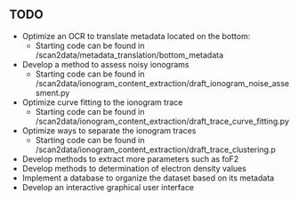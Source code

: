 ﻿## TODO
-  Optimize an OCR to translate metadata located on the bottom: 
	- Starting code can be found in /scan2data/metadata_translation/bottom_metadata
- Develop a method to assess noisy ionograms
	- 	Starting code can be found in /scan2data/ionogram_content_extraction/draft_ionogram_noise_assesment.py
- Optimize curve fitting to the ionogram trace
	- 	Starting code can be found in /scan2data/ionogram_content_extraction/draft_trace_curve_fitting.py
- Optimize ways to separate the ionogram traces
	- 	Starting code can be found in /scan2data/ionogram_content_extraction/draft_trace_clustering.p
- Develop methods to extract more parameters such as foF2
- Develop methods to determination of electron density values
- Implement a database to organize the dataset based on its metadata
- Develop an interactive graphical user interface